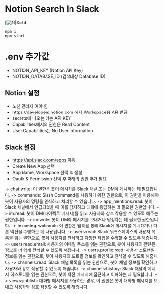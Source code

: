 # Notion Search In Slack

[![N|Solid](https://capsule-render.vercel.app/api?type=waving&color=auto&height=200&section=header&text=To%20The%20DevOps&fontSize=90)

```
npm i
npm start
```

# .env 추가값
- NOTION_API_KEY (Notion API Key)
- NOTION_DATABASE_ID (검색대상 Database ID)

## Notion 설정

- 노션 관리자 여야 함.
- https://developers.notion.com 에서 Workspace용 API 발급
- secrets에 나오는 키는 API KEY
- Capabilities에서의 권한은 Read Content
- User Capabilities는 No User Information

## Slack 설정

- https://api.slack.com/apps 이동
- Create New App 선택
- App Name, Workspace 선택 후 생성
- Oauth & Permission 선택 후 아래의 권한 추가 필요

-> chat:write: 이 권한은 봇이 메시지를 Slack 채널 또는 DM에 게시하는 데 필요합니다.
-> commands: Slash Command를 사용하기 위한 권한으로, 이 권한을 허용해야 봇이 사용자의 명령을 인식하고 처리할 수 있습니다.
-> app_mentions:read: 봇이 Slack 채널에서 언급되었을 때 이를 감지하고 대화에 응답하는 데 필요한 권한입니다.
-> im:read: 봇이 DM(다이렉트 메시지)를 읽고 사용자와 상호 작용할 수 있도록 해주는 권한입니다.
-> im:write: 봇이 DM에 메시지를 보내거나 답장하는 데 필요한 권한입니다.
-> incoming-webhook: 이 권한은 웹훅을 통해 Slack에 메시지를 게시하거나 다른 액션을 수행하는 데 사용됩니다.
-> users:read: Slack 워크스페이스의 사용자 목록을 읽는 권한으로, 봇이 사용자를 인식하고 다양한 작업을 수행할 수 있도록 해줍니다.
-> users:read.email: 사용자의 이메일 주소를 읽는 권한으로, 봇이 사용자와 관련된 정보를 더 쉽게 관리할 수 있도록 해줍니다.
-> users.profile:read: 사용자 프로핸일 정보를 읽는 권한으로, 봇이 사용자의 프로필 정보를 확인하고 인식할 수 있도록 해줍니다.
-> channels:read: Slack 채널 목록을 읽는 권한으로, 봇이 채널 정보를 확인하고 사용자와 상호 작용할 수 있도록 해줍니다.
-> channels:history: Slack 채널의 메시지 히스토리를 읽는 권한으로, 봇이 이전 메시지에 접근하고 이해하는 데 필요합니다.
-> views:publish: 대화형 메시지를 사용하는 경우, 이 권한은 봇이 대화형 메시지를 보내고 사용자와 상호 작용할 수 있도록 해줍니다.

